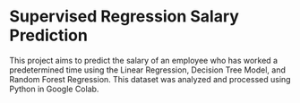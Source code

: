 # Supervised Regression Salary Prediction

This project aims to predict the salary of an employee who has worked a predetermined time using the Linear Regression, Decision Tree Model, and Random Forest Regression. This dataset was analyzed and processed using Python in Google Colab. 

## 
